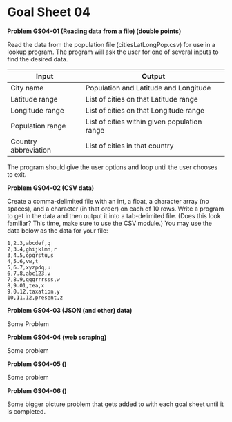 # Goal Sheet 04

**Problem GS04-01 (Reading data from a file)  (double points)**

Read the data from the population file (citiesLatLongPop.csv) for use in a lookup program.  The program will ask the user for one of several inputs to find the desired data.

Input | Output
------|-------
City name | Population and Latitude and Longitude
Latitude range | List of cities on that Latitude range
Longitude range | List of cities on that Longitude range
Population range | List of cities within given population range
Country abbreviation | List of cities in that country

The program should give the user options and loop until the user chooses to exit.

**Problem GS04-02 (CSV data)**

Create a comma-delimited file with an int, a float, a character array (no spaces), and a character (in that order) on each of 10 rows.  Write a program to get in the data and then output it into a tab-delimited file.  (Does this look familiar?  This time, make sure to use the CSV module.)  You may use the data below as the data for your file:

```
1,2.3,abcdef,q
2,3.4,ghijklmn,r
3,4.5,opqrstu,s
4,5.6,vw,t
5,6.7,xyzpdq,u
6,7.8,abc123,v
7,8.9,qqqrrrsss,w
8,9.01,tea,x
9,0.12,taxation,y
10,11.12,present,z
```

**Problem GS04-03 (JSON (and other) data)**

Some Problem

**Problem GS04-04 (web scraping)**

Some problem

**Problem GS04-05 ()**

Some problem

**Problem GS04-06 ()**

Some bigger picture problem that gets added to with each goal sheet until it is completed.
